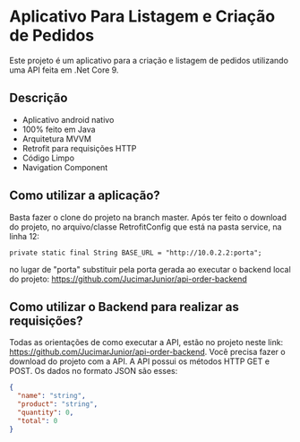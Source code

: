 # Aplicativo Para Listagem e Criação de Pedidos

Este projeto é um aplicativo para a criação e listagem de pedidos utilizando uma API feita em .Net Core 9.



## Descrição

- Aplicativo android nativo
- 100% feito em Java
- Arquitetura MVVM
- Retrofit para requisições HTTP
- Código Limpo
- Navigation Component


## Como utilizar a aplicação?

Basta fazer o clone do projeto na branch master. Após ter feito o download do projeto, no arquivo/classe RetrofitConfig que está na pasta service, na linha 12: 

`private static final String BASE_URL = "http://10.0.2.2:porta";`

no lugar de "porta" substituir pela porta gerada ao executar o backend local do projeto: https://github.com/JucimarJunior/api-order-backend


## Como utilizar o Backend para realizar as requisições?

Todas as orientações de como executar a API, estão no projeto neste link: https://github.com/JucimarJunior/api-order-backend. Você precisa fazer o download do projeto com a API. A API possui os métodos HTTP GET e POST. Os dados no formato JSON são esses:

```json
{
  "name": "string",
  "product": "string",
  "quantity": 0,
  "total": 0
}
